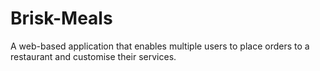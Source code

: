 # Brisk-Meals
A web-based application that enables multiple users to place orders to a restaurant and customise their services.
